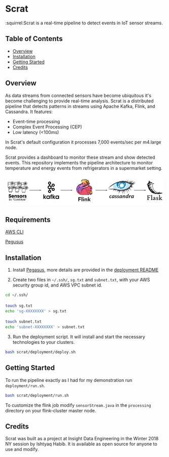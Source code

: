 # Scrat

:squirrel:Scrat is a real-time pipeline to detect events in IoT sensor streams.

## Table of Contents

- [Overview](#overview)
- [Installation](#installation)
- [Getting Started](#getting-started)
- [Credits](#credits)

## Overview

As data streams from connected sensors have become ubiquitous it's become challenging to provide real-time analysis. Scrat is a distributed pipeline that detects patterns in streams using Apache Kafka, Flink, and Cassandra. It features:

- Event-time processing
- Complex Event Processing (CEP)
- Low latency (<100ms)

In Scrat's default configuration it processes 7,000 events/sec per m4.large node.

Scrat provides a dashboard to monitor these stream and show detected events. This repository implements the pipeline architecture to monitor temperature and energy events from refrigerators in a supermarket setting.

![Technology Overview](pipeline.png)

## Requirements

[AWS CLI](https://github.com/aws/aws-cli)

[Pegusus](https://github.com/InsightDataScience/pegasus)

## Installation

1. Install [Pegasus](https://github.com/InsightDataScience/pegasus), more details are provided in the [deployment README](deployment/README.md)

2. Create two files in `~/.ssh/`, `sg.txt` and `subnet.txt`, with your AWS security group id, and AWS VPC subnet id.
```Bash
cd ~/.ssh/

touch sg.txt
echo 'sg-XXXXXXXX' > sg.txt

touch subnet.txt
echo 'subnet-XXXXXXXX' > subnet.txt
```

3. Run the deployment script. It will install and start the necessary technologies to your clusters.
```Bash
bash scrat/deployment/deploy.sh
```
## Getting Started

To run the pipeline exactly as I had for my demonstration run `deployment/run.sh`.

```Bash
bash scrat/deployment/run.sh
```

To customize the flink job modify `sensorStream.java` in the `processing` directory on your flink-cluster master node.

## Credits

Scrat was built as a project at Insight Data Engineering in the Winter 2018 NY session by Ishtyaq Habib. It is available as open source for anyone to use and modify.
